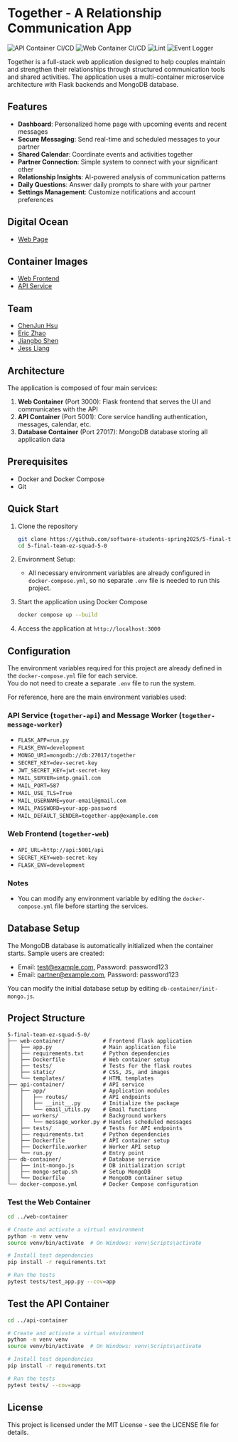 # Together - A Relationship Communication App


![API Container CI/CD](https://github.com/software-students-spring2025/5-final-team-ez-squad-5-0/actions/workflows/api-container-ci-cd.yml/badge.svg)
![Web Container CI/CD](https://github.com/software-students-spring2025/5-final-team-ez-squad-5-0/actions/workflows/web-container-ci-cd.yml/badge.svg)
![Lint](https://github.com/software-students-spring2025/5-final-team-ez-squad-5-0/actions/workflows/lint.yml/badge.svg)
![Event Logger](https://github.com/software-students-spring2025/5-final-team-ez-squad-5-0/actions/workflows/event-logger.yml/badge.svg)




Together is a full-stack web application designed to help couples maintain and strengthen their relationships through structured communication tools and shared activities. The application uses a multi-container microservice architecture with Flask backends and MongoDB database.

## Features

- **Dashboard**: Personalized home page with upcoming events and recent messages
- **Secure Messaging**: Send real-time and scheduled messages to your partner
- **Shared Calendar**: Coordinate events and activities together
- **Partner Connection**: Simple system to connect with your significant other
- **Relationship Insights**: AI-powered analysis of communication patterns
- **Daily Questions**: Answer daily prompts to share with your partner
- **Settings Management**: Customize notifications and account preferences

## Digital Ocean
- [Web Page](https://138.197.66.233.nip.io/)

## Container Images

- [Web Frontend](https://hub.docker.com/r/ericzzy/together-web)
- [API Service](https://hub.docker.com/r/ericzzy/together-api)

## Team

- [ChenJun Hsu](https://github.com/Junpapadiamond)
- [Eric Zhao](https://github.com/Ericzzy675)
- [Jiangbo Shen](https://github.com/js-montgomery)
- [Jess Liang](https://github.com/jess-liang322)

## Architecture

The application is composed of four main services:

1. **Web Container** (Port 3000): Flask frontend that serves the UI and communicates with the API
2. **API Container** (Port 5001): Core service handling authentication, messages, calendar, etc.
4. **Database Container** (Port 27017): MongoDB database storing all application data

## Prerequisites

- Docker and Docker Compose
- Git

## Quick Start

1. Clone the repository
   ```bash
   git clone https://github.com/software-students-spring2025/5-final-team-ez-squad-5-0
   cd 5-final-team-ez-squad-5-0
   ```

2. Environment Setup:
   - All necessary environment variables are already configured in `docker-compose.yml`, so no separate `.env` file is needed to run this project.

3. Start the application using Docker Compose
   ```bash
   docker compose up --build
   ```

4. Access the application at `http://localhost:3000`

## Configuration

The environment variables required for this project are already defined in the `docker-compose.yml` file for each service.  
You do not need to create a separate `.env` file to run the system.

For reference, here are the main environment variables used:

### API Service (`together-api`) and Message Worker (`together-message-worker`)
- `FLASK_APP=run.py`
- `FLASK_ENV=development`
- `MONGO_URI=mongodb://db:27017/together`
- `SECRET_KEY=dev-secret-key`
- `JWT_SECRET_KEY=jwt-secret-key`
- `MAIL_SERVER=smtp.gmail.com`
- `MAIL_PORT=587`
- `MAIL_USE_TLS=True`
- `MAIL_USERNAME=your-email@gmail.com`
- `MAIL_PASSWORD=your-app-password`
- `MAIL_DEFAULT_SENDER=together-app@example.com`

### Web Frontend (`together-web`)
- `API_URL=http://api:5001/api`
- `SECRET_KEY=web-secret-key`
- `FLASK_ENV=development`

### Notes
- You can modify any environment variable by editing the `docker-compose.yml` file before starting the services.

## Database Setup

The MongoDB database is automatically initialized when the container starts. Sample users are created:

- Email: test@example.com, Password: password123
- Email: partner@example.com, Password: password123

You can modify the initial database setup by editing `db-container/init-mongo.js`.


## Project Structure

```
5-final-team-ez-squad-5-0/
├── web-container/            # Frontend Flask application
│   ├── app.py                # Main application file
│   ├── requirements.txt      # Python dependencies
│   ├── Dockerfile            # Web container setup
│   ├── tests/                # Tests for the flask routes
│   ├── static/               # CSS, JS, and images
│   └── templates/            # HTML templates
├── api-container/            # API service
│   ├── app/                  # Application modules
│   │   ├── routes/           # API endpoints
│   │   ├── __init__.py       # Initialize the package
│   │   └── email_utils.py    # Email functions
│   ├── workers/              # Background workers
│   │   └── message_worker.py # Handles scheduled messages
│   ├── tests/                # Tests for API endpoints
│   ├── requirements.txt      # Python dependencies
│   ├── Dockerfile            # API container setup
│   ├── Dockerfile.worker     # Worker API setup
│   └── run.py                # Entry point
├── db-container/             # Database service
│   ├── init-mongo.js         # DB initialization script
│   ├── mongo-setup.sh        # Setup MongoDB
│   └── Dockerfile            # MongoDB container setup
└── docker-compose.yml        # Docker Compose configuration
```

### Test the Web Container
```bash
cd ../web-container

# Create and activate a virtual environment
python -m venv venv
source venv/bin/activate  # On Windows: venv\Scripts\activate

# Install test dependencies
pip install -r requirements.txt

# Run the tests
pytest tests/test_app.py --cov=app
```

## Test the API Container
```bash
cd ../api-container

# Create and activate a virtual environment
python -m venv venv
source venv/bin/activate  # On Windows: venv\Scripts\activate

# Install test dependencies
pip install -r requirements.txt

# Run the tests
pytest tests/ --cov=app
```

## License

This project is licensed under the MIT License - see the LICENSE file for details.
